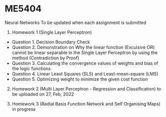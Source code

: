 # ME5404
Neural Networks
To be updated when each assignment is submitted

1. Homework 1 (Single Layer Perceptron)
* Question 1. Decision Boundary Check
* Question 2. Demonstration on Why the linear function (Exculsive OR) cannot be linear separable in the Single Layer Perceptron by using the method (Contradiction by Proof)
* Question 3. Calculating the convergence values of weights and bias of the logic functions
* Question 4. Linear Least Squares (SLS) and Least-mean-square (LMS)
* Question 5. Optimizing weight to minimize the given cost function

2. Homework 2 (Multi Layer Perceptron - Regression and Classification) to be uploaded on 27, Feb, 2022

3. Homework 3 (Radial Basis Function Network and Self Organising Maps) in progress
